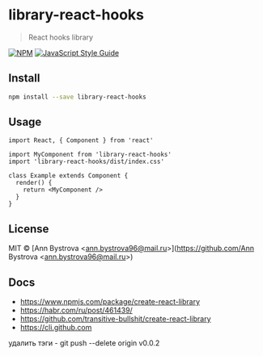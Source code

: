 # library-react-hooks

> React hooks library

[![NPM](https://img.shields.io/npm/v/library-react-hooks.svg)](https://www.npmjs.com/package/library-react-hooks) [![JavaScript Style Guide](https://img.shields.io/badge/code_style-standard-brightgreen.svg)](https://standardjs.com)

## Install

```bash
npm install --save library-react-hooks
```

## Usage

```tsx
import React, { Component } from 'react'

import MyComponent from 'library-react-hooks'
import 'library-react-hooks/dist/index.css'

class Example extends Component {
  render() {
    return <MyComponent />
  }
}
```

## License

MIT © [Ann Bystrova &lt;ann.bystrova96@mail.ru&gt;](https://github.com/Ann Bystrova &lt;ann.bystrova96@mail.ru&gt;)

## Docs

- <https://www.npmjs.com/package/create-react-library>
- <https://habr.com/ru/post/461439/>
- <https://github.com/transitive-bullshit/create-react-library>
- <https://cli.github.com>

удалить тэги - git push --delete origin v0.0.2
